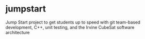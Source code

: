 # jumpstart
Jump Start project to get students up to speed with git team-based development, C++, unit testing, and the Irvine CubeSat software architecture
